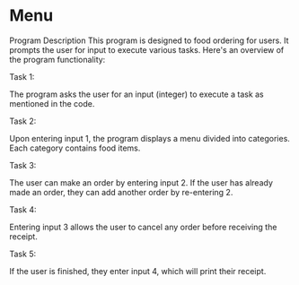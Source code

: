 # Menu
Program Description
This program is designed to food ordering for users. It prompts the user for input to execute various tasks. Here's an overview of the program functionality:


Task 1:

The program asks the user for an input (integer) to execute a task as mentioned in the code.

Task 2:

Upon entering input 1, the program displays a menu divided into categories. Each category contains food items.

Task 3:

The user can make an order by entering input 2. If the user has already made an order, they can add another order by re-entering 2.

Task 4:

Entering input 3 allows the user to cancel any order before receiving the receipt.

Task 5:

If the user is finished, they enter input 4, which will print their receipt.
